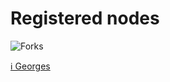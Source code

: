 # Registered nodes

![Forks](https://img.shields.io/github/forks/michelzam/lightcodepedia?style=flat)

[ℹ️ Georges](https://GeorgesZam.github.io/lightcodepedia) 


